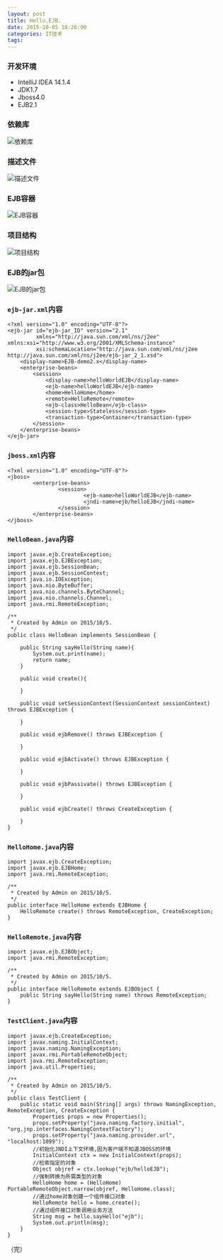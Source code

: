 ```yaml
---
layout: post
title: Hello,EJB.
date: 2015-10-05 18:26:00
categories: IT技术
tags:
---
```


### 开发环境

- IntelliJ IDEA 14.1.4
- JDK1.7
- Jboss4.0
- EJB2.1

### 依赖库
![依赖库]({{site.url}}/assets/20151005/testejb_dependencies.png)

### 描述文件
![描述文件]({{site.url}}/assets/20151005/testejb_descriptors.png)

### EJB容器
![EJB容器]({{site.url}}/assets/20151005/testejb_server.png)

### 项目结构
![项目结构]({{site.url}}/assets/20151005/testejb_struct.png)

### EJB的jar包
![EJB的jar包]({{site.url}}/assets/20151005/testejb_structure.png)

### `ejb-jar.xml`内容

```
<?xml version="1.0" encoding="UTF-8"?>
<ejb-jar id="ejb-jar_ID" version="2.1"
         xmlns="http://java.sun.com/xml/ns/j2ee" xmlns:xsi="http://www.w3.org/2001/XMLSchema-instance"
         xsi:schemaLocation="http://java.sun.com/xml/ns/j2ee http://java.sun.com/xml/ns/j2ee/ejb-jar_2_1.xsd">
    <display-name>EJB-demo2.x</display-name>
    <enterprise-beans>
        <session>
            <display-name>helloWorldEJB</display-name>
            <ejb-name>helloWorldEJB</ejb-name>
            <home>HelloHome</home>
            <remote>HelloRemote</remote>
            <ejb-class>HelloBean</ejb-class>
            <session-type>Stateless</session-type>
            <transaction-type>Container</transaction-type>
        </session>
    </enterprise-beans>
</ejb-jar>
```

### `jboss.xml`内容

```
<?xml version="1.0" encoding="UTF-8"?>
<jboss>
        <enterprise-beans>
                <session>
                        <ejb-name>helloWorldEJB</ejb-name>
                        <jndi-name>ejb/helloEJB</jndi-name>
                </session>
        </enterprise-beans>
</jboss>
```

### `HelloBean.java`内容

```
import javax.ejb.CreateException;
import javax.ejb.EJBException;
import javax.ejb.SessionBean;
import javax.ejb.SessionContext;
import java.io.IOException;
import java.nio.ByteBuffer;
import java.nio.channels.ByteChannel;
import java.nio.channels.Channel;
import java.rmi.RemoteException;

/**
 * Created by Admin on 2015/10/5.
 */
public class HelloBean implements SessionBean {

    public String sayHello(String name){
        System.out.print(name);
        return name;
    }

    public void create(){

    }

    public void setSessionContext(SessionContext sessionContext) throws EJBException {

    }

    public void ejbRemove() throws EJBException {

    }

    public void ejbActivate() throws EJBException {

    }

    public void ejbPassivate() throws EJBException {

    }

    public void ejbCreate() throws CreateException {

    }
}
```

### `HelloHome.java`内容

```
import javax.ejb.CreateException;
import javax.ejb.EJBHome;
import java.rmi.RemoteException;

/**
 * Created by Admin on 2015/10/5.
 */
public interface HelloHome extends EJBHome {
    HelloRemote create() throws RemoteException, CreateException;
}
```

### `HelloRemote.java`内容

```
import javax.ejb.EJBObject;
import java.rmi.RemoteException;

/**
 * Created by Admin on 2015/10/5.
 */
public interface HelloRemote extends EJBObject {
    public String sayHello(String name) throws RemoteException;
}
```

### `TestClient.java`内容

```
import javax.ejb.CreateException;
import javax.naming.InitialContext;
import javax.naming.NamingException;
import javax.rmi.PortableRemoteObject;
import java.rmi.RemoteException;
import java.util.Properties;

/**
 * Created by Admin on 2015/10/5.
 */
public class TestClient {
    public static void main(String[] args) throws NamingException, RemoteException, CreateException {
        Properties props = new Properties();
        props.setProperty("java.naming.factory.initial", "org.jnp.interfaces.NamingContextFactory");
        props.setProperty("java.naming.provider.url", "localhost:1099");
        //初始化JNDI上下文环境,因为客户端不知道JBOSS的环境
        InitialContext ctx = new InitialContext(props);
        //检索指定的对象
        Object objref = ctx.lookup("ejb/helloEJB");
        //强制转换为所需类型的对象
        HelloHome home = (HelloHome) PortableRemoteObject.narrow(objref, HelloHome.class);
        //通过home对象创建一个组件接口对象
        HelloRemote hello = home.create();
        //通过组件接口对象调用业务方法
        String msg = hello.sayHello("ejb");
        System.out.println(msg);
    }
}
```

（完）
